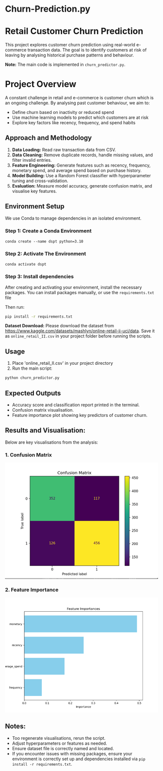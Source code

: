 # Churn-Prediction.py

# Retail Customer Churn Prediction

This project explores customer churn prediction using real-world e-commerce transaction data. The goal is to identify customers at risk of leaving by analysing historical purchase patterns and behaviour.

**Note:** The main code is implemented in `churn_predictor.py`. 


# Project Overview

A constant challenge in retail and e-commerce is customer churn which is an ongoing challenge. By analysing past customer behaviour, we aim to:
- Define churn based on inactivity or reduced spend
- Use machine learning models to predict which customers are at risk
- Explore key factors like recency, frequency, and spend habits


## Approach and Methodology
  
1. **Data Loading:** Read raw transaction data from CSV.
2. **Data Cleaning:** Remove duplicate records, handle missing values, and filter invalid entries.
3. **Feature Engineering:** Generate features such as recency, frequency, monetary spend, and average spend based on purchase history.
4. **Model Building:** Use a Random Forest classifier with hyperparameter tuning and cross-validation.
5. **Evaluation:** Measure model accuracy, generate confusion matrix, and visualise key features.




##  Environment Setup

We use Conda to manage dependencies in an isolated environment.

### Step 1: Create a Conda Environment

```
conda create --name dspt python=3.10
```

### Step 2: Activate The Environment 


```
conda activate dspt
```

### Step 3: Install dependencies

After creating and activating your environment, install the necessary packages. You can install packages manually, or use the `requirements.txt` file 

Then run:

```bash
pip install -r requirements.txt
```

**Dataset Download:**
Please download the dataset from https://www.kaggle.com/datasets/mashlyn/online-retail-ii-uci/data. Save it as `online_retail_II.csv` in your project folder before running the scripts.


## Usage 

1. Place 'online_retail_II.csv' in your project directory
2. Run the main script:

```bash
python churn_predictor.py
```

   
## Expected Outputs

- Accuracy score and classification report printed in the terminal.
- Confusion matrix visualisation.
- Feature importance plot showing key predictors of customer churn.


## Results and Visualisation:

Below are key visualisations from the analysis:

### 1. Confusion Matrix
![Confusion Matrix](confusion_matrix.png)

### 2. Feature Importance
![Feature Importance](feature_importances.png) 


## Notes: 
- Too regenerate visualisations, rerun the script.
- Adjust hyperparameters or features as needed.
- Ensure dataset file is correctly named and located.
- If you encounter issues with missing packages, ensure your environment is correctly set up and dependencies installed via `pip install -r requirements.txt`.



